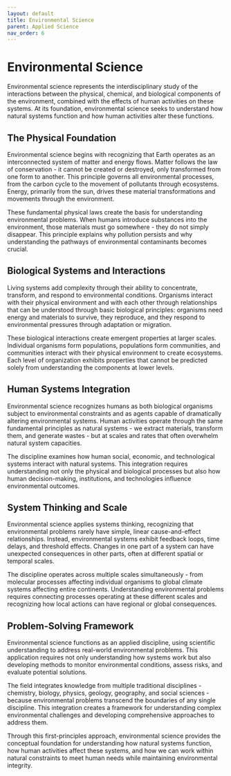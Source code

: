 ```yaml
---
layout: default
title: Environmental Science
parent: Applied Science
nav_order: 6
---
```


# Environmental Science

Environmental science represents the interdisciplinary study of the interactions between the physical, chemical, and biological components of the environment, combined with the effects of human activities on these systems. At its foundation, environmental science seeks to understand how natural systems function and how human activities alter these functions.

## The Physical Foundation

Environmental science begins with recognizing that Earth operates as an interconnected system of matter and energy flows. Matter follows the law of conservation - it cannot be created or destroyed, only transformed from one form to another. This principle governs all environmental processes, from the carbon cycle to the movement of pollutants through ecosystems. Energy, primarily from the sun, drives these material transformations and movements through the environment.

These fundamental physical laws create the basis for understanding environmental problems. When humans introduce substances into the environment, those materials must go somewhere - they do not simply disappear. This principle explains why pollution persists and why understanding the pathways of environmental contaminants becomes crucial.

## Biological Systems and Interactions

Living systems add complexity through their ability to concentrate, transform, and respond to environmental conditions. Organisms interact with their physical environment and with each other through relationships that can be understood through basic biological principles: organisms need energy and materials to survive, they reproduce, and they respond to environmental pressures through adaptation or migration.

These biological interactions create emergent properties at larger scales. Individual organisms form populations, populations form communities, and communities interact with their physical environment to create ecosystems. Each level of organization exhibits properties that cannot be predicted solely from understanding the components at lower levels.

## Human Systems Integration

Environmental science recognizes humans as both biological organisms subject to environmental constraints and as agents capable of dramatically altering environmental systems. Human activities operate through the same fundamental principles as natural systems - we extract materials, transform them, and generate wastes - but at scales and rates that often overwhelm natural system capacities.

The discipline examines how human social, economic, and technological systems interact with natural systems. This integration requires understanding not only the physical and biological processes but also how human decision-making, institutions, and technologies influence environmental outcomes.

## System Thinking and Scale

Environmental science applies systems thinking, recognizing that environmental problems rarely have simple, linear cause-and-effect relationships. Instead, environmental systems exhibit feedback loops, time delays, and threshold effects. Changes in one part of a system can have unexpected consequences in other parts, often at different spatial or temporal scales.

The discipline operates across multiple scales simultaneously - from molecular processes affecting individual organisms to global climate systems affecting entire continents. Understanding environmental problems requires connecting processes operating at these different scales and recognizing how local actions can have regional or global consequences.

## Problem-Solving Framework

Environmental science functions as an applied discipline, using scientific understanding to address real-world environmental problems. This application requires not only understanding how systems work but also developing methods to monitor environmental conditions, assess risks, and evaluate potential solutions.

The field integrates knowledge from multiple traditional disciplines - chemistry, biology, physics, geology, geography, and social sciences - because environmental problems transcend the boundaries of any single discipline. This integration creates a framework for understanding complex environmental challenges and developing comprehensive approaches to address them.

Through this first-principles approach, environmental science provides the conceptual foundation for understanding how natural systems function, how human activities affect these systems, and how we can work within natural constraints to meet human needs while maintaining environmental integrity.
